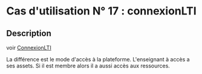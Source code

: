 
# Cas d'utilisation N° 17 :  connexionLTI



##	Description

voir [ConnexionLTI](../Utilisateur/connection-lti.md)

La différence est le mode d'accès à la plateforme.
L'enseignant à accès a ses assets.
Si il est membre alors il a aussi accès aux ressources.

